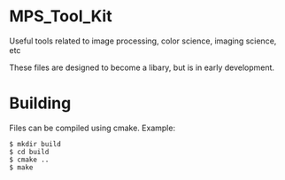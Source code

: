 # MPS_Tool_Kit
Useful tools related to image processing, color science, imaging science, etc

These files are designed to become a libary, but is in early development.

# Building
Files can be compiled using cmake. Example:
  ```
  $ mkdir build
  $ cd build
  $ cmake ..
  $ make
  ```
